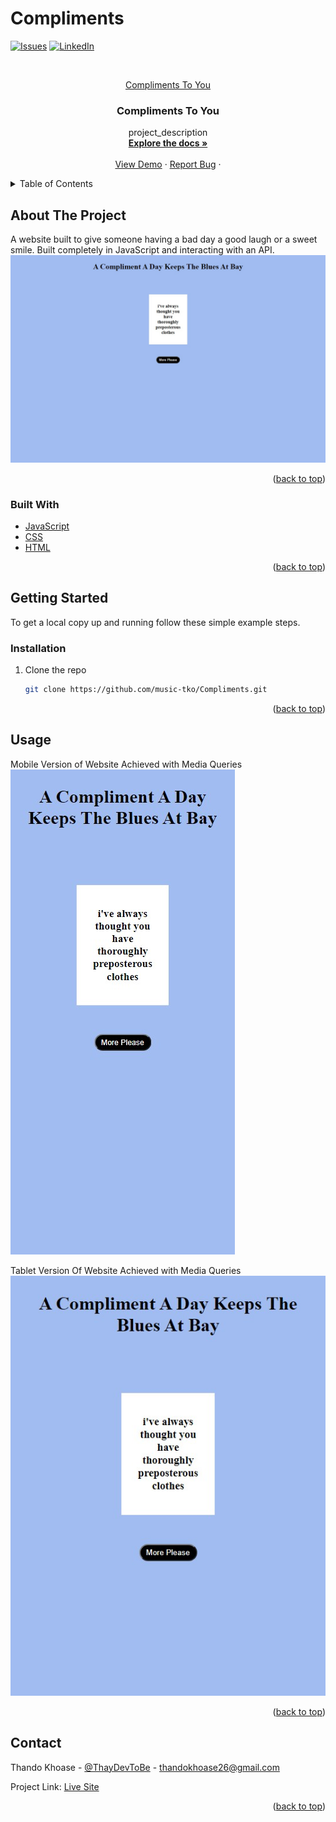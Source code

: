 # Compliments

<div id="top"></div>

<!-- PROJECT SHIELDS -->
<!--
*** I'm using markdown "reference style" links for readability.
*** Reference links are enclosed in brackets [ ] instead of parentheses ( ).
*** See the bottom of this document for the declaration of the reference variables
*** for contributors-url, forks-url, etc. This is an optional, concise syntax you may use.
*** https://www.markdownguide.org/basic-syntax/#reference-style-links
-->

[![Issues][issues-shield]][issues-url]
[![LinkedIn][linkedin-shield]][linkedin-url]


<!-- PROJECT LOGO -->
<br />
<div align="center">
  <a href="https://github.com/music-tko/Compliments">
<p> Compliments To You </p>  </a>

<h3 align="center">Compliments To You</h3>

  <p align="center">
    project_description
    <br />
    <a href="https://github.com/music-tko/Compliments"><strong>Explore the docs »</strong></a>
    <br />
    <br />
    <a href="https://complimentstoyou.vercel.app/">View Demo</a>
    ·
    <a href="https://github.com/music-tko/Compliments/issues">Report Bug</a>
    ·
  </p>
</div>



<!-- TABLE OF CONTENTS -->
<details>
  <summary>Table of Contents</summary>
  <ol>
    <li>
      <a href="#about-the-project">About The Project</a>
      <ul>
        <li><a href="#built-with">Built With</a></li>
      </ul>
    </li>
    <li>
      <a href="#getting-started">Getting Started</a>
      <ul>
        <li><a href="#installation">Installation</a></li>
      </ul>
    </li>
    <li><a href="#usage">Usage</a></li>
    <li><a href="#contact">Contact</a></li>
    <li><a href="#acknowledgments">Acknowledgments</a></li>
  </ol>
</details>



<!-- ABOUT THE PROJECT -->
## About The Project
A website built to give someone having a bad day a good laugh or a sweet smile. Built completely in JavaScript and interacting with an API.
[![Product Name Screen Shot][product-screenshot]](https://github.com/music-tko/Compliments/blob/master/compliments-laptop.png)

<p align="right">(<a href="#top">back to top</a>)</p>



### Built With

* [JavaScript](https://developer.mozilla.org/en-US/docs/Web/JavaScript)
* [CSS](https://developer.mozilla.org/en-US/docs/Web/CSS)
* [HTML](https://developer.mozilla.org/en-US/docs/Web/HTML)

<p align="right">(<a href="#top">back to top</a>)</p>



<!-- GETTING STARTED -->
## Getting Started

To get a local copy up and running follow these simple example steps.

### Installation

1. Clone the repo
   ```sh
   git clone https://github.com/music-tko/Compliments.git
   ```


<p align="right">(<a href="#top">back to top</a>)</p>



<!-- USAGE EXAMPLES -->
## Usage

Mobile Version of Website Achieved with Media Queries
[![Product Name Screen Shot][product-mobile]](https://github.com/music-tko/Compliments/blob/master/compliments-mobile.png)

Tablet Version Of Website Achieved with Media Queries
[![Product Name Screen Shot][product-tablet]](https://github.com/music-tko/Compliments/blob/master/compliments-tablet.png)

<p align="right">(<a href="#top">back to top</a>)</p>

<!-- CONTACT -->
## Contact

Thando Khoase - [@ThayDevToBe](https://twitter.com/ThayDevToBe) - thandokhoase26@gmail.com

Project Link: [Live Site](https://complimentstoyou.vercel.app/)

<p align="right">(<a href="#top">back to top</a>)</p>


<!-- MARKDOWN LINKS & IMAGES -->

[issues-shield]: https://img.shields.io/github/issues/music-tko/Compliments.svg?style=for-the-badge
[issues-url]: https://github.com/music-tko/Compliments/issues
[linkedin-shield]: https://img.shields.io/badge/-LinkedIn-black.svg?style=for-the-badge&logo=linkedin&colorB=555
[linkedin-url]: https://linkedin.com/in/thay-khoase026/
[product-screenshot]: https://github.com/music-tko/Compliments/blob/master/compliments-laptop.png
[product-mobile]: https://github.com/music-tko/Compliments/blob/master/compliments-mobile.png
[product-tablet]: https://github.com/music-tko/Compliments/blob/master/compliments-tablet.png
